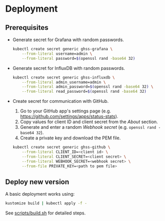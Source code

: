 # Deployment

## Prerequisites

- Generate secret for Grafana with random passwords.

  ```sh
  kubectl create secret generic ghss-grafana \
      --from-literal username=admin \
      --from-literal password=$(openssl rand -base64 32)
  ```

- Generate secret for InfluxDB with random passwords.

  ```sh
  kubectl create secret generic ghss-influxdb \
      --from-literal admin_username=admin \
      --from-literal admin_password=$(openssl rand -base64 32) \
      --from-literal read_password=$(openssl rand -base64 32)
  ```

- Create secret for communication with GitHub.

  1. Go to your GitHub app's settings page (e.g. https://github.com/settings/apps/status-stats).
  1. Copy values for client ID and client secret from the _About_ section.
  1. Generate and enter a random _Webhook secret_ (e.g. `openssl rand -base64 32`).
  1. Create a private key and download the PEM file.

  ```sh
  kubectl create secret generic ghss-github \
      --from-literal CLIENT_ID=<client id> \
      --from-literal CLIENT_SECRET=<client secret> \
      --from-literal WEBHOOK_SECRET=<webhook secret> \
      --from-file PRIVATE_KEY=<path to pem file>
  ```

## Deploy new version

A basic deployment works using:

```sh
kustomize build | kubectl apply -f -
```

See [scripts/build.sh](../scripts/build.sh) for detailed steps.
